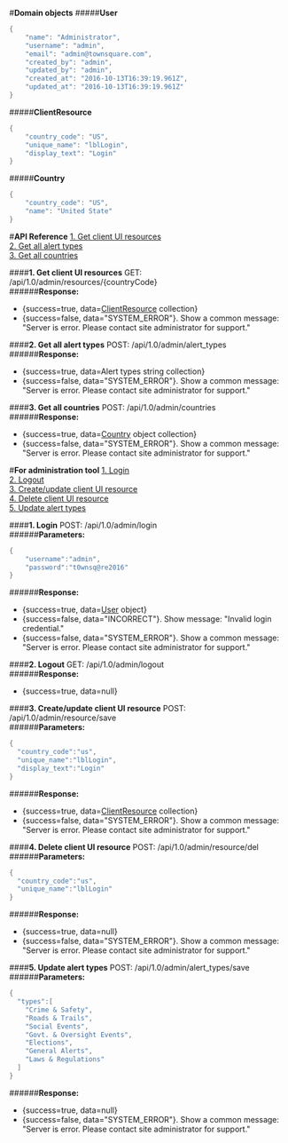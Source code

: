 #**Domain objects**
#####**User**
```csharp
{
    "name": "Administrator",
    "username": "admin",
    "email": "admin@townsquare.com",
    "created_by": "admin",
    "updated_by": "admin",
    "created_at": "2016-10-13T16:39:19.961Z",
    "updated_at": "2016-10-13T16:39:19.961Z"
}
```
#####**ClientResource**
```csharp
{
    "country_code": "US",
    "unique_name": "lblLogin",
    "display_text": "Login"
}
```
#####**Country**
```csharp
{
    "country_code": "US",
    "name": "United State"
}
```
#**API Reference**
[1. Get client UI resources](#1-get-client-ui-resources)  
[2. Get all alert types](#2-get-all-alert-types)  
[3. Get all countries](#3-get-all-countries)  

####**1. Get client UI resources**
GET: <HOST>/api/1.0/admin/resources/{countryCode}  
######**Response:**
- {success=true, data=[ClientResource](#clientresource) collection}
- {success=false, data="SYSTEM_ERROR"}. Show a common message: "Server is error. Please contact site administrator for support."

####**2. Get all alert types**
POST: <HOST>/api/1.0/admin/alert_types  
######**Response:**
- {success=true, data=Alert types string collection}
- {success=false, data="SYSTEM_ERROR"}. Show a common message: "Server is error. Please contact site administrator for support."

####**3. Get all countries**
POST: <HOST>/api/1.0/admin/countries  
######**Response:**
- {success=true, data=[Country](#country) object collection}
- {success=false, data="SYSTEM_ERROR"}. Show a common message: "Server is error. Please contact site administrator for support."

#**For administration tool**
[1. Login](#1-login)  
[2. Logout](#2-logout)  
[3. Create/update client UI resource](#3-createupdate-client-ui-resource)  
[4. Delete client UI resource](#4-delete-client-ui-resource)  
[5. Update alert types](#5-update-alert-types)  

####**1. Login**
POST: <HOST>/api/1.0/admin/login  
######**Parameters:**
```csharp
{  
    "username":"admin",  
    "password":"t0wnsq@re2016"  
}
```
######**Response:**
- {success=true, data=[User](#user) object}
- {success=false, data="INCORRECT"}. Show message: "Invalid login credential."
- {success=false, data="SYSTEM_ERROR"}. Show a common message: "Server is error. Please contact site administrator for support."

####**2. Logout**
GET: <HOST>/api/1.0/admin/logout  
######**Response:**
- {success=true, data=null}

####**3. Create/update client UI resource**
POST: <HOST>/api/1.0/admin/resource/save  
######**Parameters:**
```csharp
{  
  "country_code":"us",
  "unique_name":"lblLogin",
  "display_text":"Login"
}
```
######**Response:**
- {success=true, data=[ClientResource](#clientresource) collection}
- {success=false, data="SYSTEM_ERROR"}. Show a common message: "Server is error. Please contact site administrator for support."

####**4. Delete client UI resource**
POST: <HOST>/api/1.0/admin/resource/del  
######**Parameters:**
```csharp
{  
  "country_code":"us",
  "unique_name":"lblLogin"
}
```
######**Response:**
- {success=true, data=null}
- {success=false, data="SYSTEM_ERROR"}. Show a common message: "Server is error. Please contact site administrator for support."  

####**5. Update alert types**
POST: <HOST>/api/1.0/admin/alert_types/save  
######**Parameters:**
```csharp
{
  "types":[
    "Crime & Safety",
    "Roads & Trails",
    "Social Events",
    "Govt. & Oversight Events",
    "Elections",
    "General Alerts",
    "Laws & Regulations"
  ]
}
```
######**Response:**
- {success=true, data=null}
- {success=false, data="SYSTEM_ERROR"}. Show a common message: "Server is error. Please contact site administrator for support."  

